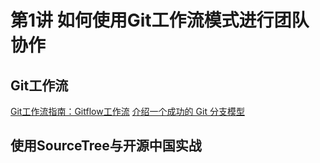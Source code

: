 # 第1讲 如何使用Git工作流模式进行团队协作

## Git工作流

[Git工作流指南：Gitflow工作流](http://blog.jobbole.com/76867/)
[介绍一个成功的 Git 分支模型](http://www.oschina.net/translate/a-successful-git-branching-model)

## 使用SourceTree与开源中国实战



